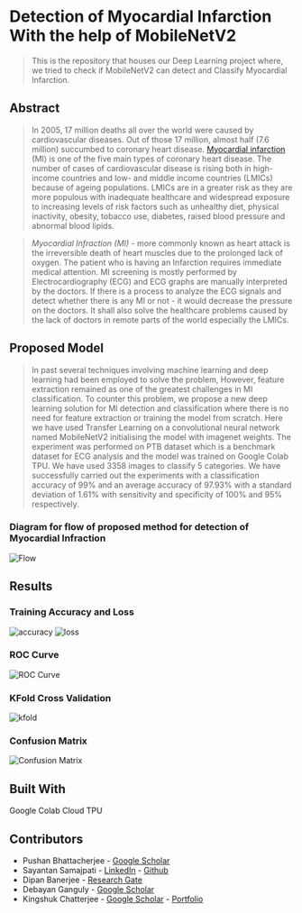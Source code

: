# Detection of Myocardial Infarction With the help of MobileNetV2

> This is the repository that houses our Deep Learning project where, we tried to check if MobileNetV2 can detect and Classify Myocardial Infarction.

## Abstract

> In 2005, 17 million deaths all over the world were caused by cardiovascular diseases. Out of those 17 million, almost half (7.6 million) succumbed to coronary heart disease. [Myocardial infarction](https://en.wikipedia.org/wiki/Myocardial_infarction) (MI) is one of the five main types of coronary heart disease. The number of cases of cardiovascular disease is rising both in high-income countries and low- and middle income countries (LMICs) because of ageing populations. LMICs are in a greater risk as they are more populous with inadequate healthcare and widespread exposure to increasing levels of risk factors such as unhealthy diet, physical inactivity, obesity, tobacco use, diabetes, raised blood pressure and abnormal blood lipids.

> _Myocardial Infraction (MI)_ - more commonly known as heart attack is the irreversible death of heart muscles due to the prolonged lack of oxygen. The patient who is having an Infarction requires immediate medical attention. MI screening is mostly performed by Electrocardiography (ECG) and ECG graphs are manually interpreted by the doctors. If there is a process to analyze the ECG signals and detect whether there is any MI or not - it would decrease the pressure on the doctors. It shall also solve the healthcare problems caused by the lack of doctors in remote parts of the world especially the LMICs. 


## Proposed Model

> In past several techniques involving machine learning and deep learning had been employed to solve the problem, However, feature extraction remained as one of the greatest challenges in MI classification. To counter this problem, we propose a new deep learning solution for MI detection and classification where there is no need for feature extraction or training the model from scratch. Here we have used Transfer Learning on a convolutional neural network named MobileNetV2 initialising the model with imagenet weights. The experiment was performed on  PTB dataset which is a benchmark dataset for ECG analysis and the model was trained on Google Colab TPU. We have used 3358 images to classify 5 categories. We have successfully carried out the experiments with a classification accuracy of 99% and an average accuracy of 97.93% with a standard deviation of 1.61% with sensitivity and specificity of 100% and 95% respectively.

### Diagram for flow of proposed method for detection of Myocardial Infraction
![Flow](https://user-images.githubusercontent.com/39896375/113428695-e0567d80-93f4-11eb-8068-c94f98492c31.png)

## Results
### Training Accuracy and Loss
![accuracy](https://user-images.githubusercontent.com/39896375/113256006-312b8080-92e6-11eb-8b53-8145fd062204.png)
![loss](https://user-images.githubusercontent.com/39896375/113255998-2f61bd00-92e6-11eb-98ae-29c48d6ed6a4.png)
### ROC Curve
![ROC Curve](https://user-images.githubusercontent.com/39896375/113255848-f4f82000-92e5-11eb-9c4e-17290130e27b.png)
### KFold Cross Validation
![kfold](https://user-images.githubusercontent.com/39896375/113256009-312b8080-92e6-11eb-995c-4dc9ad92b945.png)
### Confusion Matrix
![Confusion Matrix](https://user-images.githubusercontent.com/39896375/113428884-3b887000-93f5-11eb-8aa4-0d6b143aadb8.png)

## Built With
Google Colab Cloud TPU

## Contributors
* Pushan Bhattacherjee - [Google Scholar](https://scholar.google.co.in/citations?user=aJpPsMsAAAAJ&hl=en)
* Sayantan Samajpati - [LinkedIn](https://www.linkedin.com/in/sayantan-samajpati-1866b7184/) - [Github](https://github.com/creepysta)
* Dipan Banerjee - [Research Gate](https://www.researchgate.net/profile/Dipan-Banerjee)
* Debayan Ganguly - [Google Scholar](https://scholar.google.co.in/citations?user=eZL1OXcAAAAJ&hl=en)
* Kingshuk Chatterjee - [Google Scholar](https://scholar.google.co.in/citations?user=o-WIpn0AAAAJ&hl=en) - [Portfolio](https://sites.google.com/view/kingshukchatterjee/home)


